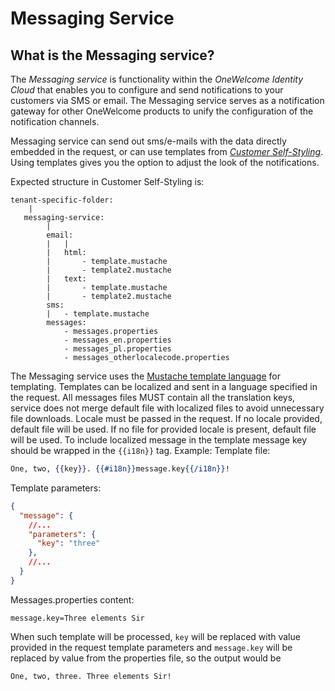 # Messaging Service

## What is the Messaging service?

The *Messaging service* is functionality within the *OneWelcome Identity Cloud* that enables you to configure and send notifications to your customers via SMS
or email. The Messaging service serves as a notification gateway for other OneWelcome products to unify the configuration of the notification channels.

Messaging service can send out sms/e-mails with the data directly embedded in the request, or can use templates from [*Customer
Self-Styling*](../self-styling/index.md). Using templates gives you the option to adjust the look of the notifications.

Expected structure in Customer Self-Styling is:

```
tenant-specific-folder:
    | 
   messaging-service:
        |
        email:
        |   |
        |   html:
        |       - template.mustache
        |       - template2.mustache
        |   text:
        |       - template.mustache
        |       - template2.mustache
        sms:
        |   - template.mustache
        messages:
            - messages.properties
            - messages_en.properties
            - messages_pl.properties
            - messages_otherlocalecode.properties              
```

The Messaging service uses the [Mustache template language](https://github.com/samskivert/jmustache) for templating.
Templates can be localized and sent in a language specified in the request.
All messages files MUST contain all the translation keys, service does not merge default file with localized files to avoid unnecessary file downloads. Locale
must be passed in the request. If no locale provided, default file will be used. If no file for provided locale is present, default file will be used. To
include localized message in the template message key should be wrapped in the `{{i18n}}` tag. Example:
Template file:

```mustache
One, two, {{key}}. {{#i18n}}message.key{{/i18n}}!
```

Template parameters:

```json
{
  "message": {
    //...
    "parameters": {
      "key": "three"
    },
    //...
  }
}
```

Messages.properties content:

```properties
message.key=Three elements Sir
```

When such template will be processed, `key` will be replaced with value provided in the request template parameters and `message.key` will be replaced by value
from the properties file, so the output would be

```text
One, two, three. Three elements Sir!
```
